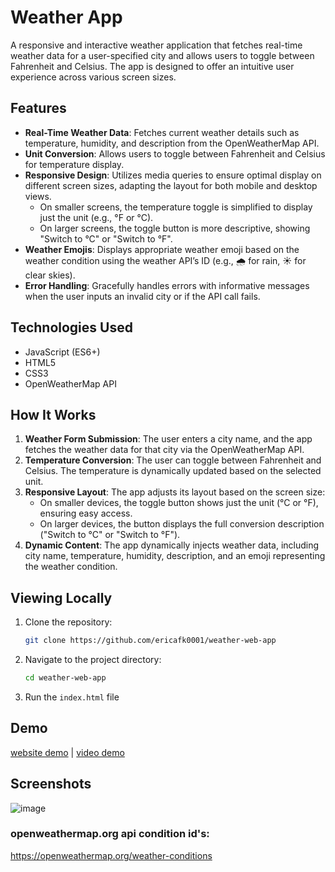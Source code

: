 # Weather App

A responsive and interactive weather application that fetches real-time weather data for a user-specified city and allows users to toggle between Fahrenheit and Celsius. The app is designed to offer an intuitive user experience across various screen sizes.

## Features

- **Real-Time Weather Data**: Fetches current weather details such as temperature, humidity, and description from the OpenWeatherMap API.
- **Unit Conversion**: Allows users to toggle between Fahrenheit and Celsius for temperature display.
- **Responsive Design**: Utilizes media queries to ensure optimal display on different screen sizes, adapting the layout for both mobile and desktop views.
  - On smaller screens, the temperature toggle is simplified to display just the unit (e.g., °F or °C).
  - On larger screens, the toggle button is more descriptive, showing "Switch to °C" or "Switch to °F".
- **Weather Emojis**: Displays appropriate weather emoji based on the weather condition using the weather API’s ID (e.g., 🌧️ for rain, ☀️ for clear skies).
- **Error Handling**: Gracefully handles errors with informative messages when the user inputs an invalid city or if the API call fails.

## Technologies Used

- JavaScript (ES6+)
- HTML5
- CSS3
- OpenWeatherMap API

## How It Works

1. **Weather Form Submission**: The user enters a city name, and the app fetches the weather data for that city via the OpenWeatherMap API.
2. **Temperature Conversion**: The user can toggle between Fahrenheit and Celsius. The temperature is dynamically updated based on the selected unit.
3. **Responsive Layout**: The app adjusts its layout based on the screen size:
   - On smaller devices, the toggle button shows just the unit (°C or °F), ensuring easy access.
   - On larger devices, the button displays the full conversion description ("Switch to °C" or "Switch to °F").
4. **Dynamic Content**: The app dynamically injects weather data, including city name, temperature, humidity, description, and an emoji representing the weather condition.

## Viewing Locally

1. Clone the repository:
   ```bash
   git clone https://github.com/ericafk0001/weather-web-app
   ```
2. Navigate to the project directory:
   ```bash
   cd weather-web-app
   ```
3. Run the `index.html` file

## Demo

[website demo](https://ericafk0001.github.io/weather-web-app/) |
[video demo](https://youtu.be/8hRi7gEnDJs)

## Screenshots

![image](https://cloud-3gto30eoq-hack-club-bot.vercel.app/0image.png)

### openweathermap.org api condition id's:

https://openweathermap.org/weather-conditions

